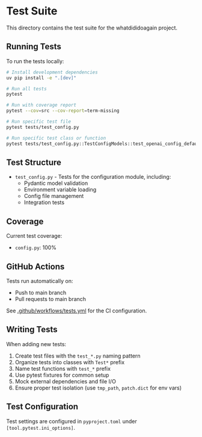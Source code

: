 # Test Suite

This directory contains the test suite for the whatdididoagain project.

## Running Tests

To run the tests locally:

```bash
# Install development dependencies
uv pip install -e ".[dev]"

# Run all tests
pytest

# Run with coverage report
pytest --cov=src --cov-report=term-missing

# Run specific test file
pytest tests/test_config.py

# Run specific test class or function
pytest tests/test_config.py::TestConfigModels::test_openai_config_defaults
```

## Test Structure

- `test_config.py` - Tests for the configuration module, including:
  - Pydantic model validation
  - Environment variable loading
  - Config file management
  - Integration tests

## Coverage

Current test coverage:
- `config.py`: 100%

## GitHub Actions

Tests run automatically on:
- Push to main branch
- Pull requests to main branch

See [.github/workflows/tests.yml](../.github/workflows/tests.yml) for the CI configuration.

## Writing Tests

When adding new tests:

1. Create test files with the `test_*.py` naming pattern
2. Organize tests into classes with `Test*` prefix
3. Name test functions with `test_*` prefix
4. Use pytest fixtures for common setup
5. Mock external dependencies and file I/O
6. Ensure proper test isolation (use `tmp_path`, `patch.dict` for env vars)

## Test Configuration

Test settings are configured in `pyproject.toml` under `[tool.pytest.ini_options]`.
